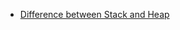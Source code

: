 * [Difference between Stack and Heap](https://www.quora.com/Objective-C-programming-language/What-is-the-difference-between-the-stack-and-the-heap)
